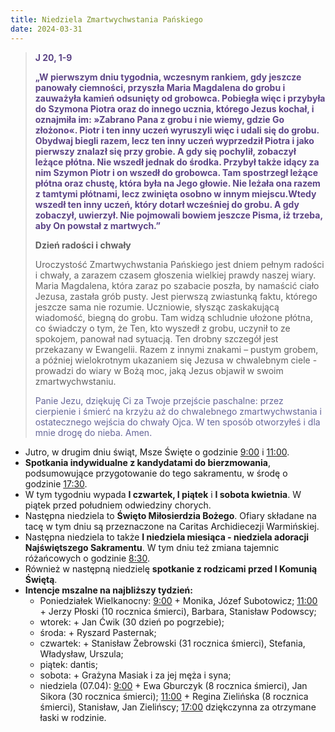 ```yaml
---
title: Niedziela Zmartwychwstania Pańskiego
date: 2024-03-31
---
```


> **<span style="color: #5D4587;">J 20, 1-9</span>**
>
> **<span style="color: #5D4587;">„W pierwszym dniu tygodnia, wczesnym rankiem, gdy jeszcze panowały ciemności, przyszła Maria Magdalena do grobu i zauważyła kamień odsunięty od grobowca. Pobiegła więc i przybyła do Szymona Piotra oraz do innego ucznia, którego Jezus kochał, i oznajmiła im: »Zabrano Pana z grobu i nie wiemy, gdzie Go złożono«. Piotr i ten inny uczeń wyruszyli więc i udali się do grobu. Obydwaj biegli razem, lecz ten inny uczeń wyprzedził Piotra i jako pierwszy znalazł się przy grobie. A gdy się pochylił, zobaczył leżące płótna. Nie wszedł jednak do środka. Przybył także idący za nim Szymon Piotr i on wszedł do grobowca. Tam spostrzegł leżące płótna oraz chustę, która była na Jego głowie. Nie leżała ona razem z tamtymi płótnami, lecz zwinięta osobno w innym miejscu.Wtedy wszedł ten inny uczeń, który dotarł wcześniej do grobu. A gdy zobaczył, uwierzył. Nie pojmowali bowiem jeszcze Pisma, iż trzeba, aby On powstał z martwych.”</span>**
>
>
>
> **Dzień radości i chwały**
>
> Uroczystość Zmartwychwstania Pańskiego jest dniem pełnym radości i chwały, a zarazem czasem głoszenia wielkiej prawdy naszej wiary. Maria Magdalena, która zaraz po szabacie poszła, by namaścić ciało Jezusa, zastała grób pusty. Jest pierwszą zwiastunką faktu, którego jeszcze sama nie rozumie. Uczniowie, słysząc zaskakującą wiadomość, biegną do grobu. Tam widzą schludnie ułożone płótna, co świadczy o tym, że Ten, kto wyszedł z grobu, uczynił to ze spokojem, panował nad sytuacją. Ten drobny szczegół jest przekazany w Ewangelii. Razem z innymi znakami – pustym grobem, a później wielokrotnym ukazaniem się Jezusa w chwalebnym ciele - prowadzi do wiary w Bożą moc, jaką Jezus objawił w swoim zmartwychwstaniu.
>
> <span style="color: #666699;">Panie Jezu, dziękuję Ci za Twoje przejście paschalne: przez cierpienie i śmierć na krzyżu aż do chwalebnego zmartwychwstania i ostatecznego wejścia do chwały Ojca. W ten sposób otworzyłeś i dla mnie drogę do nieba. Amen.
> &nbsp;

- Jutro, w drugim dniu świąt, Msze Święte o godzinie <u>9:00</u> i <u>11:00</u>.
- **Spotkania indywidualne z kandydatami do bierzmowania**, podsumowujące przygotowanie do tego sakramentu, w środę o godzinie <u>17:30</u>.
- W tym tygodniu wypada **I czwartek, I piątek** i **I sobota kwietnia**. W piątek przed południem odwiedziny chorych.
- Następna niedziela to **Święto Miłosierdzia Bożego**. Ofiary składane na tacę w tym dniu są przeznaczone na Caritas Archidiecezji Warmińskiej.
- Następna niedziela to także **I niedziela miesiąca - niedziela adoracji Najświętszego Sakramentu**. W tym dniu też zmiana tajemnic różańcowych o godzinie <u>8:30</u>.
- Również w następną niedzielę **spotkanie z rodzicami przed I Komunią Świętą**.
- **Intencje mszalne na najbliższy tydzień:**
  - Poniedziałek Wielkanocny: <u>9:00</u> + Monika, Józef Subotowicz; <u>11:00</u> + Jerzy Płoski (10 rocznica śmierci), Barbara, Stanisław Podowscy;
  - wtorek: + Jan Ćwik (30 dzień po pogrzebie);
  - środa: + Ryszard Pasternak;
  - czwartek: + Stanisław Żebrowski (31 rocznica śmierci), Stefania, Władysław, Urszula;
  - piątek: dantis;
  - sobota: + Grażyna Masiak i za jej męża i syna;
  - niedziela (07.04): <u>9:00</u> + Ewa Gburczyk (8 rocznica śmierci), Jan Sikora (30 rocznica śmierci); <u>11:00</u> + Regina Zielińska (8 rocznica śmierci), Stanisław, Jan Zielińscy; <u>17:00</u> dziękczynna za otrzymane łaski w rodzinie.


